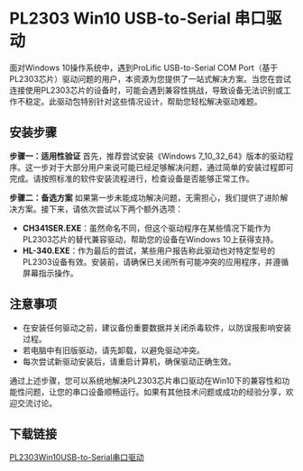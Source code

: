 # PL2303 Win10 USB-to-Serial 串口驱动

面对Windows 10操作系统中，遇到ProLific USB-to-Serial COM Port（基于PL2303芯片）驱动问题的用户，本资源为您提供了一站式解决方案。当您在尝试连接使用PL2303芯片的设备时，可能会遇到兼容性挑战，导致设备无法识别或工作不稳定。此驱动包特别针对这些情况设计，帮助您轻松解决驱动难题。

## 安装步骤

**步骤一：适用性验证**
首先，推荐尝试安装《Windows 7_10_32_64》版本的驱动程序。这一步对于大部分用户来说可能已经足够解决问题，通过简单的安装过程即可完成。请按照标准的软件安装流程进行，检查设备是否能够正常工作。

**步骤二：备选方案**
如果第一步未能成功解决问题，无需担心，我们提供了进阶解决方案。接下来，请依次尝试以下两个额外选项：
- **CH341SER.EXE**：虽然命名不同，但这个驱动程序在某些情况下能作为PL2303芯片的替代兼容驱动，帮助您的设备在Windows 10上获得支持。
- **HL-340.EXE**：作为最后的尝试，某些用户报告称此驱动也对特定型号的PL2303设备有效。安装前，请确保已关闭所有可能冲突的应用程序，并遵循屏幕指示操作。

## 注意事项
- 在安装任何驱动之前，建议备份重要数据并关闭杀毒软件，以防误报影响安装过程。
- 若电脑中有旧版驱动，请先卸载，以避免驱动冲突。
- 每次尝试新驱动安装后，请重启计算机，确保驱动正确生效。

通过上述步骤，您可以系统地解决PL2303芯片串口驱动在Win10下的兼容性和功能性问题，让您的串口设备顺畅运行。如果有其他技术问题或成功的经验分享，欢迎交流讨论。

## 下载链接

[PL2303Win10USB-to-Serial串口驱动](https://pan.quark.cn/s/08e775cfb082)
